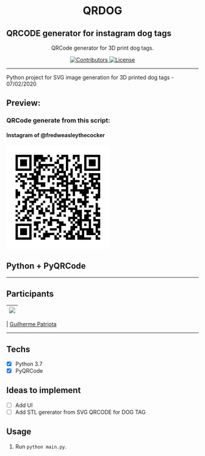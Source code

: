 <h1 align="center">
QRDOG
</h1>
<h2>QRCODE generator for instagram dog tags</h2>

<p align="center">QRCode generator for 3D print dog tags.</p>

<p align="center">
  <a href="https://github.com/guipatriota/QRDOG/graphs/contributors">
    <img src="https://img.shields.io/github/contributors/guipatriota/QRDOG?color=%237159c1&logoColor=%237159c1&style=flat" alt="Contributors">
  </a>
  <a href="https://opensource.org/licenses/MIT">
    <img src="https://img.shields.io/github/license/guipatriota/QRDOG?color=%237159c1&logo=mit" alt="License">
  </a>
</p>

<hr>

Python project for SVG image generation for 3D printed dog tags - 07/02/2020

## Preview:

### QRCode generate from this script:
#### Instagram of @fredweasleythecocker
![alt text](https://github.com/guipatriota/QRDOG/blob/master/assets/QRDOG_Fred_Weasley.jpg)

## Python + PyQRCode

___________________________________________________________________________________________________________________



## Participants

| [<img src="https://avatars3.githubusercontent.com/u/60905310?s=460&v=4" width="75px;"/>](https://github.com/guipatriota) |
| :------------------------------------------------------------------------------------------------------------------------: |


| [Guilherme Patriota](https://github.com/guipatriota)

___________________


## Techs

- [x] Python 3.7
- [x] PyQRCode

## Ideas to implement

- [ ] Add UI
- [ ] Add STL gererator from SVG QRCODE for DOG TAG

## Usage

1. Run `python main.py`.<br />

